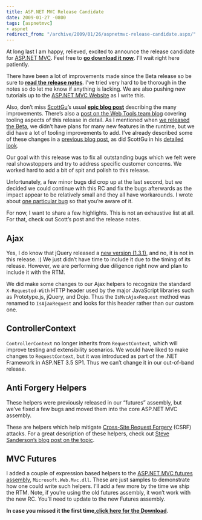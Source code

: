 ```yaml
---
title: ASP.NET MVC Release Candidate
date: 2009-01-27 -0800
tags: [aspnetmvc]
- aspnet
redirect_from: "/archive/2009/01/26/aspnetmvc-release-candidate.aspx/"
---
```


At long last I am happy, relieved, excited to announce the release
candidate for [ASP.NET MVC](http://asp.net/mvc "ASP.NET MVC Website").
Feel free to **[go download it
now](http://go.microsoft.com/fwlink/?LinkID=140768&clcid=0x409 "ASP.NET MVC RC Download Page")**.
I’ll wait right here patiently.

There have been a lot of improvements made since the Beta release so be
sure to **[read the release
notes](http://go.microsoft.com/fwlink/?LinkID=137661&clcid=0x409 "ASP.NET MVC RC Release Notes")**.
I’ve tried very hard to be thorough in the notes so do let me know if
anything is lacking. We are also pushing new tutorials up to the
[ASP.NET MVC Website](http://asp.net/mvc "ASP.NET MVC Website") as I
write this.

Also, don’t miss
[ScottGu](http://weblogs.asp.net/scottgu/ "Scott Guthrie")’s usual
**[epic blog
post](http://weblogs.asp.net/scottgu/archive/2009/01/27/asp-net-mvc-1-0-release-candidate-now-available.aspx "Release Candidate Now Available")**
describing the many improvements. There’s also a [post on the Web Tools
team
blog](http://blogs.msdn.com/webdevtools/archive/2009/01/27/overview-of-mvc-tools-features.aspx "Web Tools Team Blog")
covering tooling aspects of this release in detail. As I mentioned when
[we released the
Beta](https://haacked.com/archive/2008/10/16/aspnetmvc-beta-release.aspx "ASP.NET MVC Beta Released"),
we didn’t have plans for many new features in the runtime, but we did
have a lot of tooling improvements to add. I’ve already described some
of these changes in a [previous blog
post](https://haacked.com/archive/2008/12/19/a-little-holiday-love-from-the-asp.net-mvc-team.aspx "Holiday Love"),
as did ScottGu in his [detailed
look](http://weblogs.asp.net/scottgu/archive/2008/12/19/asp-net-mvc-design-gallery-and-upcoming-view-improvements-with-the-asp-net-mvc-release-candidate.aspx "Upcoming View Improvements").

Our goal with this release was to fix all outstanding bugs which we felt
were real showstoppers and try to address specific customer concerns. We
worked hard to add a bit of spit and polish to this release.

Unfortunately, a few minor bugs did crop up at the last second, but we
decided we could continue with this RC and fix the bugs afterwards as
the impact appear to be relatively small and they all have workarounds.
I wrote about [one particular
bug](https://haacked.com/archive/2009/01/27/controls-collection-cannot-be-modified-issue-with-asp.net-mvc-rc1.aspx "Controls Collection Modified")
so that you’re aware of it.

For now, I want to share a few highlights. This is not an exhaustive
list at all. For that, check out Scott’s post and the release notes.

Ajax
----

Yes, I do know that jQuery released a [new version
(1.3.1)](http://docs.jquery.com/Release:jQuery_1.3.1 "jQuery 1.3.1"),
and no, it is not in this release. :) We just didn’t have time to
include it due to the timing of its release. However, we are performing
due diligence right now and plan to include it with the RTM.

We did make some changes to our Ajax helpers to recognize the standard
`X-Requested-With` HTTP header used by the major JavaScript libraries
such as Prototype.js, jQuery, and Dojo. Thus the `IsMvcAjaxRequest`
method was renamed to `IsAjaxRequest` and looks for this header rather
than our custom one.

ControllerContext
-----------------

`ControllerContext` no longer inherits from `RequestContext`, which will
improve testing and extensibility scenarios. We would have liked to make
changes to `RequestContext`, but it was introduced as part of the .NET
Framework in ASP.NET 3.5 SP1. Thus we can’t change it in our out-of-band
release.

Anti Forgery Helpers
--------------------

These helpers were previously released in our “futures” assembly, but
we’ve fixed a few bugs and moved them into the core ASP.NET MVC
assembly.

These are helpers which help mitigate [Cross-Site Request
Forgery](http://en.wikipedia.org/wiki/Cross-site_request_forgery "Cross-site request forgery on Wikipedia")
(CSRF) attacks. For a great description of these helpers, check out
[Steve Sanderson’s blog post on the
topic](http://blog.codeville.net/2008/09/01/prevent-cross-site-request-forgery-csrf-using-aspnet-mvcs-antiforgerytoken-helper/ "Prevent Cross-Site Request Forgery").

MVC Futures
-----------

I added a couple of expression based helpers to the [ASP.NET MVC futures
assembly](http://www.codeplex.com/aspnet/Release/ProjectReleases.aspx?ReleaseId=22359 "ASP.NET MVC RC 1 Futures"),
`Microsoft.Web.Mvc.dll`. These are just samples to demonstrate how one
could write such helpers. I’ll add a few more by the time we ship the
RTM. Note, if you’re using the old futures assembly, it won’t work with
the new RC. You’ll need to update to the new Futures assembly.

**In case you missed it the first time,**[**click here for the
Download**](http://go.microsoft.com/fwlink/?LinkID=140768&clcid=0x409 "ASP.NET MVC RC Download Page").


